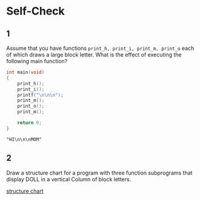 # Self-Check

## 1

Assume that you have functions `print_h, print_i, print_m, print_o` each of which draws a large block letter. What is the effect of executing the following main function?

```c
int main(void)
{
    print_h();
    print_i();
    printf("\n\n\n");
    print_m();
    print_o();
    print_m();

    return 0;
}
```

`"HI\n\n\nMOM"`

## 2

Draw a structure chart for a program with three function subprograms that display DOLL in a vertical Column of block letters.

[structure chart]()
